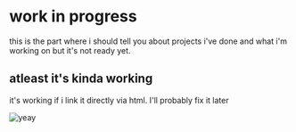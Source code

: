 # work in progress

this is the part where i should tell you about projects i've done and what i'm working on but it's not ready yet.


## atleast it's kinda working

it's working if i link it directly via html. I'll probably fix it later

![yeay](https://static-cdn.jtvnw.net/jtv_user_pictures/3d711b0f-06bd-4357-8f30-c268f21a5d8f-profile_image-300x300.png)